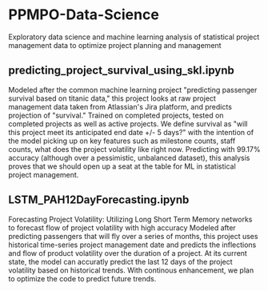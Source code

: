 # PPMPO-Data-Science
Exploratory data science and machine learning analysis of statistical project management data to optimize project planning and management

## predicting_project_survival_using_skl.ipynb
Modeled after the common machine learning project "predicting passenger survival based on titanic data," this project looks at raw project management data taken from Atlassian's Jira platform, and predicts projection of "survival." Trained on completed projects, tested on completed projects as well as active projects. We define survival as "will this project meet its anticipated end date +/- 5 days?" with the intention of the model picking up on key features such as milestone counts, staff counts, what does the project volatility like  right now. Predicting with 99.17% accuracy (although over a pessimistic, unbalanced dataset), this analysis proves that we should open up a seat at the table for ML in statistical project management. 

## LSTM_PAH12DayForecasting.ipynb
Forecasting Project Volatility: Utilizing Long Short Term Memory networks to forecast flow of project volatility with high accuracy
Modeled after predicting passengers that will fly over a series of months, this project uses historical time-series project management date and predicts the inflections and flow of product volatility over the duration of a project. At its current state, the model can accuratly predict the last 12 days of the project volatility based on historical trends. With continous enhancement, we plan to optimize the code to predict future trends. 
